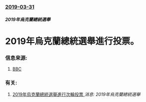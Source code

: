 ### [2019-03-31](/news/2019/03/31/index.md)

##### 2019年烏克蘭總統選舉
# 2019年烏克蘭總統選舉進行投票。 




### 信息来源:

1. [BBC](https://www.bbc.co.uk/news/world-europe-47763176)

### 有关:

1. [2019年烏克蘭總統選舉進行次輪投票 ](/zh/news/2019/04/21/2019年烏克蘭總統選舉進行次輪投票.md) _消息: 2019年烏克蘭總統選舉_
